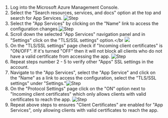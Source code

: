 1. Log into the Microsoft Azure Management Console.
2. Select the "Search resources, services, and docs" option at the top and search for App Services. ![Step](/resources/azure/appservice/client-certificates-enabled/step2.png)
3. Select the "App Services" by clicking on the "Name" link to access the configuration changes.![Step](/resources/azure/appservice/client-certificates-enabled/step3.png)
4. Scroll down the selected "App Services" navigation panel and in "Settings" click on the "TLS/SSL settings" option.</br <img src="/resources/azure/appservice/client-certificates-enabled/step4.png"/>
5. On the "TLS/SSL settings" page check if "Incoming client certificates" is "ON/OFF". If it's turned "OFF" then it will not block all clients who do not have a valid certificate from accessing the app. ![Step](/resources/azure/appservice/client-certificates-enabled/step5.png)
6. Repeat steps number 2 - 5 to verify other "Apps" SSL settings in the account.</br>
7. Navigate to the "App Services", select the "App Service" and click on the "Name" as a link to access the configuration, select the "TLS/SSL settings" under "Settings."![Step](/resources/azure/appservice/client-certificates-enabled/step7.png)
8. On the "Protocol Settings" page click on the "ON" option next to "Incoming client certificates" which only allows clients with valid certificates to reach the app. ![Step](/resources/azure/appservice/client-certificates-enabled/step8.png)
9. Repeat above steps to ensures "Client Certificates" are enabled for "App Services", only allowing clients with valid certificates to reach the app.